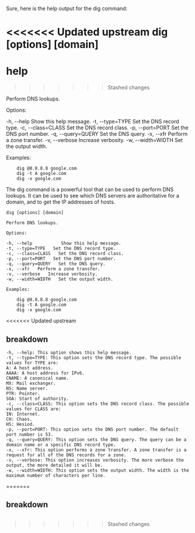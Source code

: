 
Sure, here is the help output for the dig command:

<<<<<<< Updated upstream
dig [options] [domain]
=======



# help 
>>>>>>> Stashed changes

Perform DNS lookups.

Options:

-h, --help           Show this help message.
-t, --type=TYPE   Set the DNS record type.
-c, --class=CLASS   Set the DNS record class.
-p, --port=PORT   Set the DNS port number.
-q, --query=QUERY   Set the DNS query.
-x, --xfr   Perform a zone transfer.
-v, --verbose   Increase verbosity.
-w, --width=WIDTH   Set the output width.

Examples:
```
    dig @8.8.8.8 google.com
    dig -t A google.com
    dig -x google.com
```

The dig command is a powerful tool that can be used to perform DNS lookups. It can be used to see which DNS servers are authoritative for a domain, and to get the IP addresses of hosts.


```
dig [options] [domain]

Perform DNS lookups.

Options:

-h, --help           Show this help message.
-t, --type=TYPE   Set the DNS record type.
-c, --class=CLASS   Set the DNS record class.
-p, --port=PORT   Set the DNS port number.
-q, --query=QUERY   Set the DNS query.
-x, --xfr   Perform a zone transfer.
-v, --verbose   Increase verbosity.
-w, --width=WIDTH   Set the output width.

Examples:

    dig @8.8.8.8 google.com
    dig -t A google.com
    dig -x google.com
```

<<<<<<< Updated upstream
## breakdown

```
-h, --help: This option shows this help message.
-t, --type=TYPE: This option sets the DNS record type. The possible values for TYPE are:
A: A host address.
AAAA: A host address for IPv6.
CNAME: A canonical name.
MX: Mail exchanger.
NS: Name server.
PTR: Pointer.
SOA: Start of authority.
-c, --class=CLASS: This option sets the DNS record class. The possible values for CLASS are:
IN: Internet.
CH: Chaos.
HS: Hesiod.
-p, --port=PORT: This option sets the DNS port number. The default port number is 53.
-q, --query=QUERY: This option sets the DNS query. The query can be a domain name or a specific DNS record type.
-x, --xfr: This option performs a zone transfer. A zone transfer is a request for all of the DNS records for a zone.
-v, --verbose: This option increases verbosity. The more verbose the output, the more detailed it will be.
-w, --width=WIDTH: This option sets the output width. The width is the maximum number of characters per line.
```
=======


## breakdown

```

```
>>>>>>> Stashed changes

